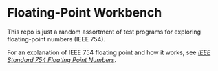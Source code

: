 Floating-Point Workbench
====================================================================================================

This repo is just a random assortment of test programs for exploring floating-point numbers (IEEE
754).

For an explanation of IEEE 754 floating point and how it works, see [_IEEE Standard 754 Floating
Point Numbers_][fp].



[fp]: https://steve.hollasch.net/cgindex/coding/ieeefloat.html
